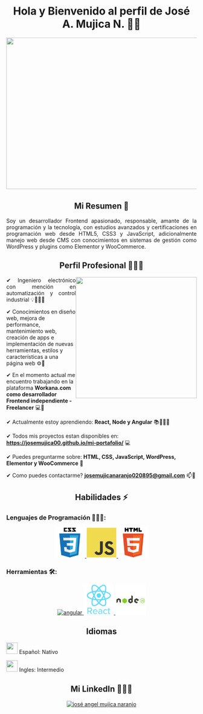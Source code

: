 <h1 align="center">Hola y Bienvenido al perfil de José A. Mujica N. 👋🏼</h1>

<p align="center">
  <img width="800" height="400" src="https://user-images.githubusercontent.com/123973821/225440600-688dda00-c3c9-4767-930f-37fdc767ed85.jpg"/>
</p>

<h2 align="center">Mi Resumen 📝</h2>

<p align="justify">Soy un desarrollador Frontend apasionado, responsable, amante de la programación y la tecnología, con estudios avanzados y certificaciones en programación web desde HTML5, CSS3 y JavaScript, adicionalmente manejo web desde CMS con conocimientos en sistemas de gestión como WordPress y plugins como Elementor y WooCommerce.</p>

<h2 align="center">Perfil Profesional 👨🏼‍🎓</h2>

<p align="justify">
<img width="320" height="320" align="right" src= "https://user-images.githubusercontent.com/123973821/225428640-704c8498-f491-43a3-ac96-87fca125d083.gif"/>
✔ Ingeniero electrónico con mención en automatización y control industrial 💡👷🏼‍♂️

✔ Conocimientos en diseño web, mejora de performance, mantenimiento web, creación de apps e implementación de nuevas herramientas, estilos y 
  características a una página web ⚙🔧
    
✔ En el momento actual me encuentro trabajando en la plataforma **Workana.com como desarrollador Frontend independiente - Freelancer** 💻📱
    
✔ Actualmente estoy aprendiendo: **React, Node y Angular** 📚👨🏼‍🏫

✔ Todos mis proyectos estan disponibles en: **https://josemujica00.github.io/mi-portafolio/** 💻

✔ Puedes preguntarme sobre: **HTML, CSS, JavaScript, WordPress, Elementor y WooCommerce** 💬

✔ Como puedes contactarme? **josemujicanaranjo020895@gmail.com** 📫📧
</p>

<h2 align="center">Habilidades ⚡</h2>

<h3>Lenguajes de Programación 👨🏼‍💻:</h3>

<p align="center"> <a href="https://www.w3schools.com/css/" target="_blank" rel="noreferrer"> <img src="https://raw.githubusercontent.com/devicons/devicon/master/icons/css3/css3-original-wordmark.svg" alt="css3" width="80" height="80"/> </a> <a href="https://developer.mozilla.org/en-US/docs/Web/JavaScript" target="_blank" rel="noreferrer"> <img src="https://raw.githubusercontent.com/devicons/devicon/master/icons/javascript/javascript-original.svg" alt="javascript" width="80" height="80"/> </a> <a href="https://www.w3.org/html/" target="_blank" rel="noreferrer"> <img src="https://raw.githubusercontent.com/devicons/devicon/master/icons/html5/html5-original-wordmark.svg" alt="html5" width="80" height="80"/> </a> </p>

<h3>Herramientas 🛠:</h3>

<p align="center"> <a href="https://angular.io" target="_blank" rel="noreferrer"> <img src="https://angular.io/assets/images/logos/angular/angular.svg" alt="angular" width="80" height="80"/> </a> <a href="https://reactjs.org/" target="_blank" rel="noreferrer"> <img src="https://raw.githubusercontent.com/devicons/devicon/master/icons/react/react-original-wordmark.svg" alt="react" width="80" height="80"/> <a href="https://nodejs.org" target="_blank" rel="noreferrer"> <img src="https://raw.githubusercontent.com/devicons/devicon/master/icons/nodejs/nodejs-original-wordmark.svg" alt="nodejs" width="80" height="80"/> </a></p>

<h2 align="center">Idiomas</h2>

<img width="30" height="30" src="https://user-images.githubusercontent.com/123973821/225727373-0058722c-5be4-44d5-83b6-caa7f8127a0f.png"/> Español: Nativo

<img width="30" height="30" src="https://user-images.githubusercontent.com/123973821/225678821-bdfe8647-cf76-46a6-9dcd-c03b30d1011d.png"/> Ingles: Intermedio

<h2 align="center">Mi LinkedIn 👦🏼🔎</h2>
<p align="center">
<a href="https://www.linkedin.com/in/jose-angel-mujica-naranjo-38321a17b/" target="blank"><img align="center" src="https://raw.githubusercontent.com/rahuldkjain/github-profile-readme-generator/master/src/images/icons/Social/linked-in-alt.svg" alt="josé angel mujica naranjo" height="30" width="40" /></a>
</p>
